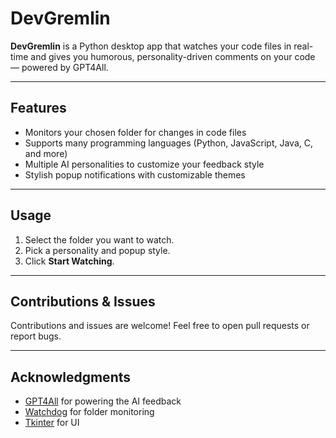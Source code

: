 # DevGremlin

**DevGremlin** is a Python desktop app that watches your code files in real-time and gives you humorous, personality-driven comments on your code — powered by GPT4All.

---

## Features

- Monitors your chosen folder for changes in code files
- Supports many programming languages (Python, JavaScript, Java, C, and more)
- Multiple AI personalities to customize your feedback style
- Stylish popup notifications with customizable themes

---

## Usage

1. Select the folder you want to watch.
2. Pick a personality and popup style.
3. Click **Start Watching**.

---

## Contributions & Issues

Contributions and issues are welcome! Feel free to open pull requests or report bugs.

---

## Acknowledgments

- [GPT4All](https://gpt4all.io/) for powering the AI feedback  
- [Watchdog](https://pypi.org/project/watchdog/) for folder monitoring  
- [Tkinter](https://docs.python.org/3/library/tkinter.html) for UI
